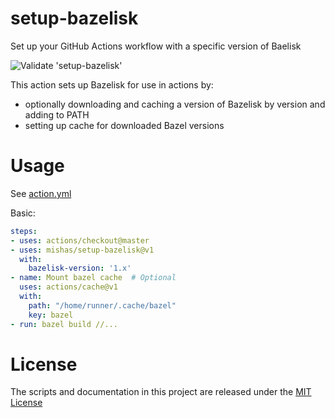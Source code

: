 # setup-bazelisk
Set up your GitHub Actions workflow with a specific version of Baelisk

![Validate 'setup-bazelisk'](https://github.com/mishas/setup-bazelisk-action/workflows/Validate%20'setup-bazelisk'/badge.svg)

This action sets up Bazelisk for use in actions by:

- optionally downloading and caching a version of Bazelisk by version and adding to PATH
- setting up cache for downloaded Bazel versions

# Usage

See [action.yml](action.yml)

Basic:
```yaml
steps:
- uses: actions/checkout@master
- uses: mishas/setup-bazelisk@v1
  with:
    bazelisk-version: '1.x'
- name: Mount bazel cache  # Optional
  uses: actions/cache@v1
  with:
    path: "/home/runner/.cache/bazel"
    key: bazel
- run: bazel build //...
```

# License

The scripts and documentation in this project are released under the [MIT License](LICENSE)
